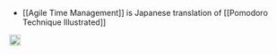 
- [[Agile Time Management]] is Japanese translation of [[Pomodoro Technique Illustrated]]

<img src='https://scrapbox.io/api/pages/nishio/en/icon' alt='en.icon' height="19.5"/>